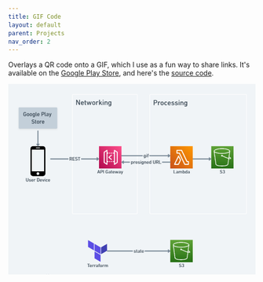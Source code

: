 ```yaml
---
title: GIF Code
layout: default
parent: Projects
nav_order: 2
---
```


Overlays a QR code onto a GIF, which I use as a fun way to share links. It's available on the [Google Play Store], and here's the [source code].

<img src="../assets/images/gif_code00.png"/>

[Google Play Store]: TODO
[source code]: https://github.com/Nick-Sullivan/gif-code
